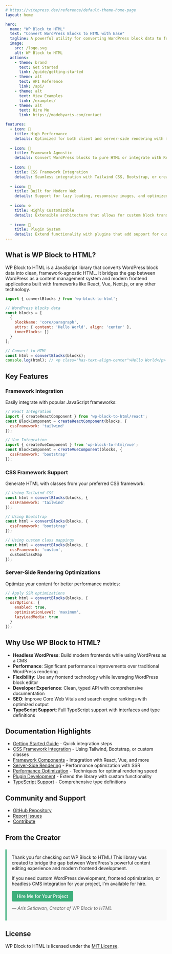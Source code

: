 ```yaml
---
# https://vitepress.dev/reference/default-theme-home-page
layout: home

hero:
  name: "WP Block to HTML"
  text: "Convert WordPress Blocks to HTML with Ease"
  tagline: A powerful utility for converting WordPress block data to framework-agnostic HTML or framework-specific components.
  image:
    src: /logo.svg
    alt: WP Block to HTML
  actions:
    - theme: brand
      text: Get Started
      link: /guide/getting-started
    - theme: alt
      text: API Reference
      link: /api/
    - theme: alt
      text: View Examples
      link: /examples/
    - theme: alt
      text: Hire Me
      link: https://madebyaris.com/contact

features:
  - icon: 🚀
    title: High Performance
    details: Optimized for both client and server-side rendering with minimal overhead. Improve Core Web Vitals with built-in SSR optimizations.
  
  - icon: 🔄
    title: Framework Agnostic
    details: Convert WordPress blocks to pure HTML or integrate with React, Vue, Svelte, Angular, or any other JavaScript framework.
  
  - icon: 🧩
    title: CSS Framework Integration
    details: Seamless integration with Tailwind CSS, Bootstrap, or create custom class mappings for your preferred styling approach.
  
  - icon: 📱
    title: Built for Modern Web
    details: Support for lazy loading, responsive images, and optimized output for better performance across all devices.
  
  - icon: ⚙️
    title: Highly Customizable
    details: Extensible architecture that allows for custom block transformers, CSS class mappings, and rendering options.
  
  - icon: 🔌
    title: Plugin System
    details: Extend functionality with plugins that add support for custom block types, frameworks, or specialized features.
---
```


## What is WP Block to HTML?

WP Block to HTML is a JavaScript library that converts WordPress block data into clean, framework-agnostic HTML. It bridges the gap between WordPress as a content management system and modern frontend applications built with frameworks like React, Vue, Next.js, or any other technology.

```javascript
import { convertBlocks } from 'wp-block-to-html';

// WordPress blocks data
const blocks = [
  {
    blockName: 'core/paragraph',
    attrs: { content: 'Hello World', align: 'center' },
    innerBlocks: []
  }
];

// Convert to HTML
const html = convertBlocks(blocks);
console.log(html); // <p class="has-text-align-center">Hello World</p>
```

## Key Features

### Framework Integration

Easily integrate with popular JavaScript frameworks:

```javascript
// React Integration
import { createReactComponent } from 'wp-block-to-html/react';
const BlockComponent = createReactComponent(blocks, {
  cssFramework: 'tailwind'
});

// Vue Integration
import { createVueComponent } from 'wp-block-to-html/vue';
const BlockComponent = createVueComponent(blocks, {
  cssFramework: 'bootstrap'
});
```

### CSS Framework Support

Generate HTML with classes from your preferred CSS framework:

```javascript
// Using Tailwind CSS
const html = convertBlocks(blocks, {
  cssFramework: 'tailwind'
});

// Using Bootstrap
const html = convertBlocks(blocks, {
  cssFramework: 'bootstrap'
});

// Using custom class mappings
const html = convertBlocks(blocks, {
  cssFramework: 'custom',
  customClassMap
});
```

### Server-Side Rendering Optimizations

Optimize your content for better performance metrics:

```javascript
// Apply SSR optimizations
const html = convertBlocks(blocks, {
  ssrOptions: {
    enabled: true,
    optimizationLevel: 'maximum',
    lazyLoadMedia: true
  }
});
```

## Why Use WP Block to HTML?

- **Headless WordPress**: Build modern frontends while using WordPress as a CMS
- **Performance**: Significant performance improvements over traditional WordPress rendering
- **Flexibility**: Use any frontend technology while leveraging WordPress block editor
- **Developer Experience**: Clean, typed API with comprehensive documentation
- **SEO**: Improve Core Web Vitals and search engine rankings with optimized output
- **TypeScript Support**: Full TypeScript support with interfaces and type definitions

## Documentation Highlights

- [Getting Started Guide](/guide/getting-started) - Quick integration steps
- [CSS Framework Integration](/guide/css-frameworks) - Using Tailwind, Bootstrap, or custom classes
- [Framework Components](/guide/framework-components) - Integration with React, Vue, and more
- [Server-Side Rendering](/guide/server-side-rendering) - Performance optimization with SSR
- [Performance Optimization](/guide/performance) - Techniques for optimal rendering speed
- [Plugin Development](/guide/plugins) - Extend the library with custom functionality
- [TypeScript Support](/api/typescript/interfaces) - Comprehensive type definitions

## Community and Support

- [GitHub Repository](https://github.com/madebyaris/wp-block-to-html)
- [Report Issues](https://github.com/madebyaris/wp-block-to-html/issues)
- [Contribute](https://github.com/madebyaris/wp-block-to-html/blob/main/CONTRIBUTING.md)

## From the Creator

<div class="creator-message" style="background-color: #f9f9f9; border-left: 4px solid #3eaf7c; padding: 16px; margin: 24px 0; border-radius: 0 4px 4px 0;">
  <p style="margin-top: 0;">
    Thank you for checking out WP Block to HTML! This library was created to bridge the gap between WordPress's powerful content editing experience and modern frontend development.
  </p>
  <p>
    If you need custom WordPress development, frontend optimization, or headless CMS integration for your project, I'm available for hire.
  </p>
  <p style="margin-bottom: 0;">
    <a href="https://madebyaris.com/contact" style="display: inline-block; background-color: #3eaf7c; color: white; padding: 8px 16px; border-radius: 4px; text-decoration: none; font-weight: 500;">Hire Me for Your Project</a>
  </p>
  <p style="margin-top: 12px; font-style: italic; color: #666;">
    — Aris Setiawan, Creator of WP Block to HTML
  </p>
</div>

## License

WP Block to HTML is licensed under the [MIT License](https://github.com/madebyaris/wp-block-to-html/blob/main/LICENSE).